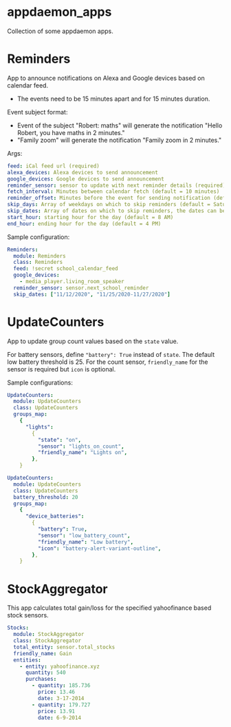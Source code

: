 # appdaemon_apps

Collection of some appdaemon apps.

# Reminders

App to announce notifications on Alexa and Google devices based on calendar feed.

- The events need to be 15 minutes apart and for 15 minutes duration.

Event subject format:

- Event of the subject "Robert: maths" will generate the notification "Hello Robert, you have maths in 2 minutes."
- "Family zoom" will generate the notification "Family zoom in 2 minutes."

Args:

```yaml
feed: iCal feed url (required)
alexa_devices: Alexa devices to send announcement
google_devices: Google devices to send announcement
reminder_sensor: sensor to update with next reminder details (required)
fetch_interval: Minutes between calendar fetch (default = 10 minutes)
reminder_offset: Minutes before the event for sending notification (default = 2 minutes)
skip_days: Array of weekdays on which to skip reminders (default = Saturday, Sunday)
skip_dates: Array of dates on which to skip reminders, the dates can be a range
start_hour: starting hour for the day (default = 8 AM)
end_hour: ending hour for the day (default = 4 PM)
```

Sample configuration:

```yaml
Reminders:
  module: Reminders
  class: Reminders
  feed: !secret school_calendar_feed
  google_devices:
    - media_player.living_room_speaker
  reminder_sensor: sensor.next_school_reminder
  skip_dates: ["11/12/2020", "11/25/2020-11/27/2020"]
```

# UpdateCounters

App to update group count values based on the `state` value.

For battery sensors, define `"battery": True` instead of `state`. The default low battery threshold is 25. For the count sensor, `friendly_name` for the sensor is required but `icon` is optional.

Sample configurations:

```yaml
UpdateCounters:
  module: UpdateCounters
  class: UpdateCounters
  groups_map:
    {
      "lights":
        {
          "state": "on",
          "sensor": "lights_on_count",
          "friendly_name": "Lights on",
        },
    }
```

```yaml
UpdateCounters:
  module: UpdateCounters
  class: UpdateCounters
  battery_threshold: 20
  groups_map:
    {
      "device_batteries":
        {
          "battery": True,
          "sensor": "low_battery_count",
          "friendly_name": "Low battery",
          "icon": "battery-alert-variant-outline",
        },
    }
```

# StockAggregator

This app calculates total gain/loss for the specified yahoofinance based stock sensors.

```yaml
Stocks:
  module: StockAggregator
  class: StockAggregator
  total_entity: sensor.total_stocks
  friendly_name: Gain
  entities:
    - entity: yahoofinance.xyz
      quantity: 540
      purchases:
        - quantity: 185.736
          price: 13.46
          date: 3-17-2014
        - quantity: 179.727
          price: 13.91
          date: 6-9-2014
```
